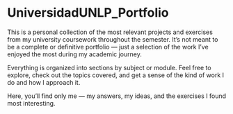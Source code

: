 # UniversidadUNLP_Portfolio
This is a personal collection of the most relevant projects and exercises from my university coursework throughout the semester. It’s not meant to be a complete or definitive portfolio — just a selection of the work I’ve enjoyed the most during my academic journey.

Everything is organized into sections by subject or module. Feel free to explore, check out the topics covered, and get a sense of the kind of work I do and how I approach it.

Here, you’ll find only me — my answers, my ideas, and the exercises I found most interesting.
